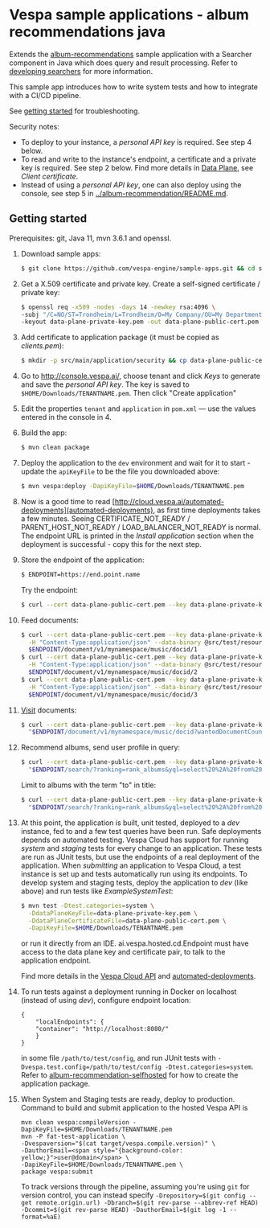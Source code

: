 <!-- Copyright 2019 Oath Inc. Licensed under the terms of the Apache 2.0 license. See LICENSE in the project root. -->
# Vespa sample applications - album recommendations java

Extends the [album-recommendations](../album-recommendations) sample application with a Searcher component in Java
which does query and result processing. Refer to
[developing searchers](http://docs.vespa.ai/documentation/searcher-development.html) for more information.

This sample app introduces how to write system tests and how to integrate with a CI/CD pipeline.

See [getting started](http://cloud.vespa.ai/getting-started.html) for troubleshooting.

Security notes:
*   To deploy to your instance, a _personal API key_ is required.
    See step 4 below.
*   To read and write to the instance's endpoint, a certificate and a private key is required.
    See step 2 below.
    Find more details in [Data Plane](https://cloud.vespa.ai/security-model.html#data-plane), see _Client certificate_.
*   Instead of using a _personal API key_, one can also deploy using the console, see step 5 in
    [../album-recommendation/README.md](album-recommendation).



## Getting started
Prerequisites: git, Java 11, mvn 3.6.1 and openssl.

1.  Download sample apps:
    ```sh
    $ git clone https://github.com/vespa-engine/sample-apps.git && cd sample-apps/album-recommendation-java
    ```

1.  Get a X.509 certificate and private key. Create a self-signed certificate / private key:
    ```sh
    $ openssl req -x509 -nodes -days 14 -newkey rsa:4096 \
    -subj "/C=NO/ST=Trondheim/L=Trondheim/O=My Company/OU=My Department/CN=example.com" \
    -keyout data-plane-private-key.pem -out data-plane-public-cert.pem
    ```

1.  Add certificate to application package (it must be copied as _clients.pem_):
    ```sh
    $ mkdir -p src/main/application/security && cp data-plane-public-cert.pem src/main/application/security/clients.pem
    ```

1.  Go to http://console.vespa.ai/, choose tenant and click _Keys_ to generate and save the _personal API key_.
    The key is saved to `$HOME/Downloads/TENANTNAME.pem`.
    Then click "Create application"

1.  Edit the properties `tenant` and `application` in `pom.xml` — use the values entered in the console in 4.

1.  Build the app:
     ```sh
     $ mvn clean package
     ```
 
1.  Deploy the application to the `dev` environment and wait for it to start - update the `apiKeyFile` to be the file you downloaded above:
    ```sh
    $ mvn vespa:deploy -DapiKeyFile=$HOME/Downloads/TENANTNAME.pem
    ```

1. Now is a good time to read [http://cloud.vespa.ai/automated-deployments](automated-deployments),
    as first time deployments takes a few minutes.
    Seeing CERTIFICATE_NOT_READY / PARENT_HOST_NOT_READY / LOAD_BALANCER_NOT_READY is normal.
    The endpoint URL is printed in the _Install application_ section when the deployment is successful -
    copy this for the next step.

1.  Store the endpoint of the application:
    ```sh
    $ ENDPOINT=https://end.point.name
    ```
    Try the endpoint:
    ```sh
    $ curl --cert data-plane-public-cert.pem --key data-plane-private-key.pem $ENDPOINT
    ```

1.  Feed documents:
    ```sh
    $ curl --cert data-plane-public-cert.pem --key data-plane-private-key.pem \
      -H "Content-Type:application/json" --data-binary @src/test/resources/A-Head-Full-of-Dreams.json \
      $ENDPOINT/document/v1/mynamespace/music/docid/1
    $ curl --cert data-plane-public-cert.pem --key data-plane-private-key.pem \
      -H "Content-Type:application/json" --data-binary @src/test/resources/Love-Is-Here-To-Stay.json \
      $ENDPOINT/document/v1/mynamespace/music/docid/2
    $ curl --cert data-plane-public-cert.pem --key data-plane-private-key.pem \
      -H "Content-Type:application/json" --data-binary @src/test/resources/Hardwired...To-Self-Destruct.json \
      $ENDPOINT/document/v1/mynamespace/music/docid/3
    ```

1.  [Visit](https://docs.vespa.ai/documentation/content/visiting.html) documents:
    ```sh
    $ curl --cert data-plane-public-cert.pem --key data-plane-private-key.pem \
      "$ENDPOINT/document/v1/mynamespace/music/docid?wantedDocumentCount=100"
    ```
    
1.  Recommend albums, send user profile in query:
    ```sh
    $ curl --cert data-plane-public-cert.pem --key data-plane-private-key.pem \
      "$ENDPOINT/search/?ranking=rank_albums&yql=select%20%2A%20from%20sources%20%2A%20where%20sddocname%20contains%20%22music%22%3B&ranking.features.query(user_profile)=%7B%7Bcat%3Apop%7D%3A0.8%2C%7Bcat%3Arock%7D%3A0.2%2C%7Bcat%3Ajazz%7D%3A0.1%7D"
    ```
    Limit to albums with the term "to" in title:
    ```sh
    $ curl --cert data-plane-public-cert.pem --key data-plane-private-key.pem \
      "$ENDPOINT/search/?ranking=rank_albums&yql=select%20%2A%20from%20sources%20%2A%20where%20album%20contains%20%22to%22%3B&ranking.features.query(user_profile)=%7B%7Bcat%3Apop%7D%3A0.8%2C%7Bcat%3Arock%7D%3A0.2%2C%7Bcat%3Ajazz%7D%3A0.1%7D"
    ```

1.  At this point, the application is built, unit tested, deployed to a _dev_ instance, fed to and a few test queries have been run.
    Safe deployments depends on automated testing.
    Vespa Cloud has support for running _system_ and _staging_ tests for every change to an application.
    These tests are run as JUnit tests, but use the endpoints of a real deployment of the application.
    When _submitting_ an application to Vespa Cloud, a test instance is set up and tests automatically run using its endpoints.
    To develop system and staging tests, deploy the application to _dev_ (like above) and run tests like _ExampleSystemTest_:
    ```sh
    $ mvn test -Dtest.categories=system \
      -DdataPlaneKeyFile=data-plane-private-key.pem \
      -DdataPlaneCertificateFile=data-plane-public-cert.pem \
      -DapiKeyFile=$HOME/Downloads/TENANTNAME.pem
    ```
    or run it directly from an IDE. 
    ai.vespa.hosted.cd.Endpoint must have access to the data plane key and certificate pair,
    to talk to the application endpoint.

    Find more details in the [Vespa Cloud API](https://cloud.vespa.ai/reference/vespa-cloud-api.html) and
    [automated-deployments](https://cloud.vespa.ai/automated-deployments).

1.  To run tests against a deployment running in Docker on localhost (instead of using _dev_),
    configure endpoint location:
    ```
    {
        "localEndpoints": {
        "container": "http://localhost:8080/"
        }
    }
    ```
    in some file `/path/to/test/config`, and run JUnit tests with `-Dvespa.test.config=/path/to/test/config -Dtest.categories=system`.
    Refer to [album-recommendation-selfhosted](../album-recommendation-selfhosted) for how to create the application package.

1.  When System and Staging tests are ready, deploy to production.
    Command to build and submit application to the hosted Vespa API is
    ```
    mvn clean vespa:compileVersion -DapiKeyFile=$HOME/Downloads/TENANTNAME.pem
    mvn -P fat-test-application \
    -Dvespaversion="$(cat target/vespa.compile.version)" \
    -DauthorEmail=<span style="{background-color: yellow;}">user@domain</span> \
    -DapiKeyFile=$HOME/Downloads/TENANTNAME.pem \
    package vespa:submit
    ```

    To track versions through the pipeline, assuming you're using `git` for version control, you can instead specify
    `-Drepository=$(git config --get remote.origin.url) -Dbranch=$(git rev-parse --abbrev-ref HEAD) -Dcommit=$(git rev-parse HEAD) -DauthorEmail=$(git log -1 --format=%aE)`
